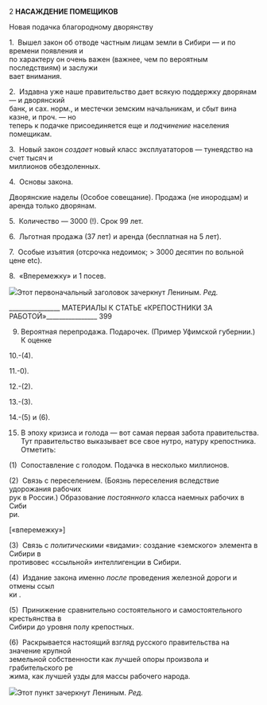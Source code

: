2 **НАСАЖДЕНИЕ ПОМЕЩИКОВ**

Новая подачка благородному дворянству

1.  Вышел закон об отводе частным лицам земли в Сибири — и по времени появления и  
по характеру он очень важен (важнее, чем по вероятным последствиям) и заслужи­  
вает внимания.

2.  Издавна уже наше правительство дает всякую поддержку дворянам — и дворянский  
банк, и сах. норм., и местечки земским начальникам, и сбыт вина казне, и проч. — но  
теперь к подачке присоединяется еще и _подчинение_ населения помещикам.

3.  Новый закон _создает_ новый класс эксплуататоров — тунеядство на счет тысяч и  
миллионов обездоленных.

4.  Основы закона.

Дворянские наделы (Особое совещание). Продажа (не инородцам) и аренда только дво­рянам.

5.  Количество — 3000 (!). Срок 99 лет.

6.  Льготная продажа (37 лет) и аренда (бесплатная на 5 лет).

7.  Особые изъятия (отсрочка недоимок; > 3000 десятин по вольной цене etc).

8.  «Вперемежку» и 1 посев.

![](file:///C:/Users/bot32/AppData/Local/Temp/msohtmlclip1/01/clip_image001.png)Этот первоначальный заголовок зачеркнут Лениным. _Ред._

  

________________ МАТЕРИАЛЫ К СТАТЬЕ «КРЕПОСТНИКИ ЗА РАБОТОЙ»________________ 399

9. Вероятная перепродажа. Подарочек. (Пример Уфимской губернии.) К оценке

10.-(4).

11.-0).

12.-(2).

13.-(3).

14.-(5) и (6).

15. В эпоху кризиса и голода — вот самая первая забота правительства. Тут пра­вительство выказывает все свое нутро, натуру крепостника. Отметить:

(1)  Сопоставление с голодом. Подачка в несколько миллионов.

(2)  Связь с переселением. (Боязнь переселения вследствие удорожания рабочих  
рук в России.) Образование _постоянного_ класса наемных рабочих в Сиби­  
ри.

[«вперемежку»]

(3)  Связь с _политическими_ «видами»: создание «земского» элемента в Сибири в  
противовес «ссыльной» интеллигенции в Сибири.

(4)  Издание закона именно _после_ проведения железной дороги и отмены ссыл­  
ки .

(5)  Принижение сравнительно состоятельного и самостоятельного крестьянства в  
Сибири до уровня полу крепостных.

(6)  Раскрывается настоящий взгляд русского правительства на значение крупной  
земельной собственности как лучшей опоры произвола и грабительского ре­  
жима, как лучшей узды для массы рабочего народа.

![](file:///C:/Users/bot32/AppData/Local/Temp/msohtmlclip1/01/clip_image002.png)Этот пункт зачеркнут Лениным. _Ред._